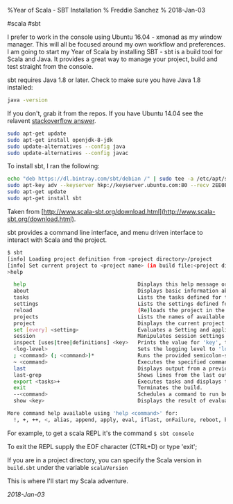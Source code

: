 %Year of Scala - SBT Installation
% Freddie Sanchez
% 2018-Jan-03

#scala #sbt

I prefer to work in the console using Ubuntu 16.04 - xmonad as my window manager. This will all be focused around my own workflow and preferences. I am going to start my Year of Scala by installing SBT - sbt is a build tool for Scala and Java. It provides a great way to manage your project, build and test straight from the console. 

sbt requires Java 1.8 or later.  Check to make sure you have Java 1.8 installed:

```bash
java -version

```
If you don't, grab it from the repos. If you have Ubuntu 14.04 see the relavent [stackoverflow answer](https://askubuntu.com/a/666481).

```bash
sudo apt-get update
sudo apt-get install openjdk-8-jdk
sudo update-alternatives --config java
sudo update-alternatives --config javac
```

To install sbt, I ran the following:

```bash
echo "deb https://dl.bintray.com/sbt/debian /" | sudo tee -a /etc/apt/sources.list.d/sbt.list
sudo apt-key adv --keyserver hkp://keyserver.ubuntu.com:80 --recv 2EE0EA64E40A89B84B2DF73499E82A75642AC823
sudo apt-get update
sudo apt-get install sbt
```
Taken from [http://www.scala-sbt.org/download.html](http://www.scala-sbt.org/download.html).

sbt provides a command line interface, and menu driven interface to interact with Scala and the project.

```bash
$ sbt
[info] Loading project definition from <project directory>/project
[info] Set current project to <project name> (in build file:<project diretory>)
>help 

  help                                    Displays this help message or prints detailed help on requested commands (run 'help <command>').
  about                                   Displays basic information about sbt and the build.
  tasks                                   Lists the tasks defined for the current project.
  settings                                Lists the settings defined for the current project.
  reload                                  (Re)loads the project in the current directory
  projects                                Lists the names of available projects or temporarily adds/removes extra builds to the session.
  project                                 Displays the current project or changes to the provided `project`.
  set [every] <setting>                   Evaluates a Setting and applies it to the current project.
  session                                 Manipulates session settings.  For details, run 'help session'.
  inspect [uses|tree|definitions] <key>   Prints the value for 'key', the defining scope, delegates, related definitions, and dependencies.
  <log-level>                             Sets the logging level to 'log-level'.  Valid levels: debug, info, warn, error
  ; <command> (; <command>)*              Runs the provided semicolon-separated commands.
  ~ <command>                             Executes the specified command whenever source files change.
  last                                    Displays output from a previous command or the output from a specific task.
  last-grep                               Shows lines from the last output for 'key' that match 'pattern'.
  export <tasks>+                         Executes tasks and displays the equivalent command lines.
  exit                                    Terminates the build.
  --<command>                             Schedules a command to run before other commands on startup.
  show <key>                              Displays the result of evaluating the setting or task associated with 'key'.

More command help available using 'help <command>' for:
  !, +, ++, <, alias, append, apply, eval, iflast, onFailure, reboot, bash
```

For example, to get a scala REPL it's the command ``` $ sbt console ```

To exit the REPL supply the EOF character (CTRL+D) or type 'exit';

If you are in a project directory, you can specify the Scala version in ```build.sbt``` under the variable ```scalaVersion```

This is where I'll start my Scala adventure.

_2018-Jan-03_
